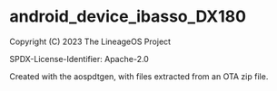 # android_device_ibasso_DX180
Copyright (C) 2023 The LineageOS Project

SPDX-License-Identifier: Apache-2.0

Created with the aospdtgen, with files extracted from an OTA zip file.
